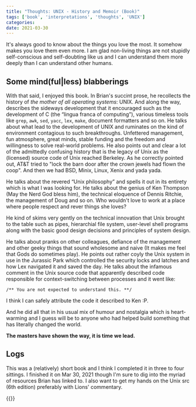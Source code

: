 ```yaml
---
title: "Thoughts: UNIX - History and Memoir (Book)"
tags: ['book', 'interpretations', 'thoughts', 'UNIX']
categories: 
date: 2021-03-30
---
```




It's always good to know about the things you love the most. It somehow makes you love them even more. I am glad non-living things are not stupidly self-conscious and self-doubting like us and I can understand them more deeply than I can understand other humans.    

## Some mind(ful|less) blabberings  

With that said, I enjoyed this book. In Brian's succint prose, he recollects the history of _the mother of all operating systems_: UNIX. And along the way, describes the sideways development that it encouraged such as the development of C (the &ldquo;lingua franca of computing&rdquo;), various timeless tools like `grep`, `awk`, `sed`, `yacc`, `lex`, `make`, document formatters and so on. He talks about what lead to the development of UNIX and ruminates on the kind of environment contagious to such breakthroughs. Unfettered management, fun atmosphere, great minds, stable funding and the freedom and willingness to solve real-world problems. He also points out and clear a lot of the admittedly confusing history that is the legacy of Unix as the (licensed) source code of Unix reached Berkeley. As he correctly pointed out, AT&T tried to "lock the barn door after the crown jewels had flown the coop". And then we had BSD, Minix, Linux, Xenix and yada yada.   

He talks about the revered &ldquo;Unix philosophy&rdquo; and spells it out in its entirety which is what I was looking for. He talks about the genius of Ken Thompson (May the Nerd God bless him), the technical eloquence of Dennis Ritchie, the management of Doug and so on. Who wouldn't love to work at a place where people respect and rever things she loves?   

He kind of skims very gently on the technical innovation that Unix brought to the table such as pipes, hierarchial file system, user-level shell programs along with the basic good design decisions and principles of system design.    

He talks about pranks on other colleagues, defiance of the management and other geeky things that sound wholesome and naive (It makes me feel that Gods do sometimes play). He points out rather coyly the Unix system in use in the Jurassic Park which controlled the security locks and latches and how Lex navigated it and saved the day. He talks about the infamous comment in the Unix source code that apparently described code responsible for context-switching between processes and it went like:   

`/** You are not expected to understand this. **/`  

I think I can safely attribute the code it described to Ken :P.  

And he did all that in his usual mix of humour and nostalgia which is heart-warming and I guess will be to anyone who had helped build something that has literally changed the world.  

**The masters have shown the way, it is time we lead.**  

## Logs 

This was a (relatively) short book and I think I completed it in three to four sittings. I finished it on Mar 30, 2021 though I'm sure to dig into the myriad of resources Brian has linked to. I also want to get my hands on the Unix src (6th edition) preferably with Lions' commentary.  
   
{{<card>}}
